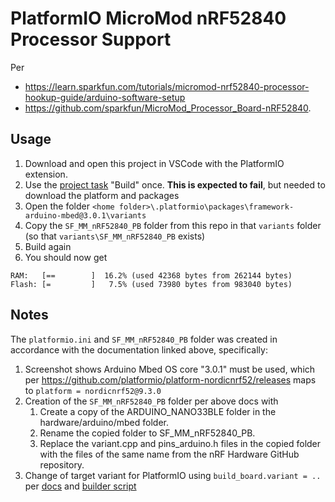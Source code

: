 # PlatformIO MicroMod nRF52840 Processor Support

Per
* https://learn.sparkfun.com/tutorials/micromod-nrf52840-processor-hookup-guide/arduino-software-setup
* https://github.com/sparkfun/MicroMod_Processor_Board-nRF52840.

## Usage

1. Download and open this project in VSCode with the PlatformIO extension.
2. Use the [project task](https://docs.platformio.org/en/latest/integration/ide/vscode.html#project-tasks) "Build" once. **This is expected to fail**, but needed to download the platform and packages
3. Open the folder `<home folder>\.platformio\packages\framework-arduino-mbed@3.0.1\variants`
4. Copy the `SF_MM_nRF52840_PB` folder from this repo in that `variants` folder (so that `variants\SF_MM_nRF52840_PB` exists)
5. Build again
6. You should now get

```
RAM:   [==        ]  16.2% (used 42368 bytes from 262144 bytes)
Flash: [=         ]   7.5% (used 73980 bytes from 983040 bytes)
```

## Notes

The `platformio.ini` and `SF_MM_nRF52840_PB` folder was created in accordance with the documentation linked above, specifically:
1. Screenshot shows Arduino Mbed OS core "3.0.1" must be used, which per https://github.com/platformio/platform-nordicnrf52/releases maps to `platform = nordicnrf52@9.3.0`
2. Creation of the `SF_MM_nRF52840_PB` folder per above docs with
   1. Create a copy of the ARDUINO_NANO33BLE folder in the hardware/arduino/mbed folder.
   2. Rename the copied folder to SF_MM_nRF52840_PB.
   3. Replace the variant.cpp and pins_arduino.h files in the copied folder with the files of the same name from the nRF Hardware GitHub repository.
3. Change of target variant for PlatformIO using `build_board.variant = ..` per [docs](https://docs.platformio.org/en/latest/boards/nordicnrf52/nano33ble.html#configuration) and [builder script](https://github.com/platformio/builder-framework-arduino-core-mbed/blob/36ee4ff8adb0d80d6ff15e03b34e7b10a147b4d0/arduino-core-mbed.py#L183-L186)
